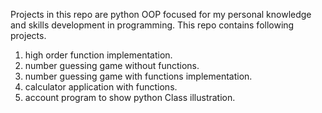 Projects in this repo are python OOP focused for my personal knowledge and skills development in programming. This repo contains following projects. 

1. high order function implementation.
2. number guessing game without functions.
3. number guessing game with functions implementation.
4. calculator application with functions.
5. account program to show python Class illustration.
